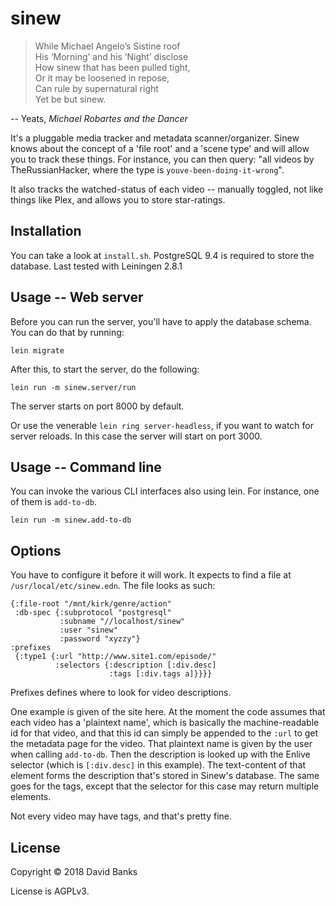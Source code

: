 # sinew

> While Michael Angeloʼs Sistine roof  
> His ‘Morning’ and his ‘Night’ disclose  
> How sinew that has been  pulled tight,  
> Or it may be loosened in repose,  
> Can rule by supernatural right  
> Yet be but sinew.

-- Yeats, _Michael Robartes and the Dancer_

It's a pluggable media tracker and metadata scanner/organizer.  Sinew knows
about the concept of a 'file root' and a 'scene type' and will allow you to
track these things.  For instance, you can then query: "all videos by
TheRussianHacker, where the type is `youve-been-doing-it-wrong`".

It also tracks the watched-status of each video -- manually toggled, not like
things like Plex, and allows you to store star-ratings.

## Installation

You can take a look at `install.sh`.  PostgreSQL 9.4 is required to store
the database.  Last tested with Leiningen 2.8.1

## Usage -- Web server

Before you can run the server, you'll have to apply the database schema.  You
can do that by running:

    lein migrate

After this, to start the server, do the following:

    lein run -m sinew.server/run

The server starts on port 8000 by default.

Or use the venerable `lein ring server-headless`, if you want to watch for
server reloads.  In this case the server will start on port 3000.

## Usage -- Command line

You can invoke the various CLI interfaces also using lein.  For instance,
one of them is `add-to-db`.

    lein run -m sinew.add-to-db

## Options

You have to configure it before it will work.  It expects to find a file at
`/usr/local/etc/sinew.edn`.  The file looks as such:

    {:file-root "/mnt/kirk/genre/action"
     :db-spec {:subprotocol "postgresql"
               :subname "//localhost/sinew"
               :user "sinew"
               :password "xyzzy"}
    :prefixes
     {:type1 {:url "http://www.site1.com/episode/"
              :selectors {:description [:div.desc]
                          :tags [:div.tags a]}}}}

Prefixes defines where to look for video descriptions.

One example is given of the site here.  At the moment the code assumes that each
video has a 'plaintext name', which is basically the machine-readable id for
that video, and that this id can simply be appended to the `:url` to get the
metadata page for the video.  That plaintext name is given by the user when
calling `add-to-db`.  Then the description is looked up with the Enlive selector
(which is `[:div.desc]` in this example).  The text-content of that element
forms the description that's stored in Sinew's database.  The same goes for the
tags, except that the selector for this case may return multiple elements.

Not every video may have tags, and that's pretty fine.

## License

Copyright © 2018 David Banks

License is AGPLv3.
